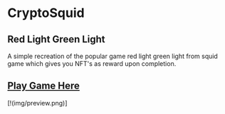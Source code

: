 # CryptoSquid
## Red Light Green Light

A simple recreation of the popular game red light green light from squid game which gives you NFT's as reward upon completion.

## [Play Game Here](https://rohitbv998.github.io/Buidl/)

[!(img/preview.png)]
